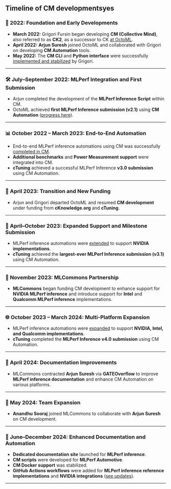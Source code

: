 ## Timeline of CM developmentsyes 

### **🚀 2022: Foundation and Early Developments**

- **March 2022:** Grigori Fursin began developing **CM (Collective Mind)**, also referred to as **CK2**, as a successor to CK [at OctoML](https://github.com/octoml/ck/commits/master/?since=2022-03-01&until=2022-03-31).
- **April 2022:** **Arjun Suresh** joined OctoML and collaborated with Grigori on developing **CM Automation** tools.
- **May 2022:** The **CM CLI** and **Python interface** were successfully [implemented and stabilized](https://github.com/octoml/ck/commits/master/?since=2022-04-01&until=2022-05-31) by Grigori.

---

### **🛠️ July–September 2022: MLPerf Integration and First Submission**

- Arjun completed the development of the **MLPerf Inference Script** within CM.
- OctoML achieved **first MLPerf Inference submission (v2.1)** using **CM Automation** ([progress here](https://github.com/octoml/ck/commits/master/?since=2022-06-01&until=2022-09-30)).

---

### **📊 October 2022 – March 2023: End-to-End Automation**

- End-to-end MLPerf inference automations using CM was successfully [completed in CM](https://github.com/octoml/ck/commits/master/?since=2022-10-01&until=2023-03-31).
- **Additional benchmarks** and **Power Measurement support** were integrated into CM.
- **cTuning** achieved a successful MLPerf Inference **v3.0 submission** using CM Automation.

---

### **🔄 April 2023: Transition and New Funding**

- Arjun and Grigori departed OctoML and resumed **CM development** under funding from **cKnowledge.org** and **cTuning**.

---

### **🚀 April–October 2023: Expanded Support and Milestone Submission**

- MLPerf inference automations were [extended](https://github.com/mlcommons/ck/commits/master?since=2023-04-01&until=2023-10-31) to support **NVIDIA implementations**.
- **cTuning** achieved the **largest-ever MLPerf Inference submission (v3.1)** using CM Automation.

---

### **🤝 November 2023: MLCommons Partnership**

- **MLCommons** began funding CM development to enhance support for **NVIDIA MLPerf inference** and introduce support for **Intel** and **Qualcomm MLPerf inference** implementations.

---

### **🌐 October 2023 – March 2024: Multi-Platform Expansion**

- MLPerf inference automations were [expanded](https://github.com/mlcommons/ck/commits/master?since=2023-10-01&until=2024-03-15) to support **NVIDIA, Intel, and Qualcomm implementations**.
- **cTuning** completed the **MLPerf Inference v4.0 submission** using CM Automation.

---

### **📝 April 2024: Documentation Improvements**

- MLCommons contracted **Arjun Suresh** via **GATEOverflow** to improve **MLPerf inference documentation** and enhance CM Automation on various platforms.

---

### **👥 May 2024: Team Expansion**

- **Anandhu Sooraj** joined MLCommons to collaborate with **Arjun Suresh** on CM development.

---

### **📖 June–December 2024: Enhanced Documentation and Automation**

- **Dedicated documentation site** launched for **MLPerf inference**.
- **CM scripts** were developed for **MLPerf Automotive**.
- **CM Docker support** was stabilized.
- **GitHub Actions workflows** were added for **MLPerf inference reference implementations** and **NVIDIA integrations** ([see updates](https://github.com/mlcommons/mlperf-automations/commits/main?since=2024-06-01&until=2024-12-31)).

---

